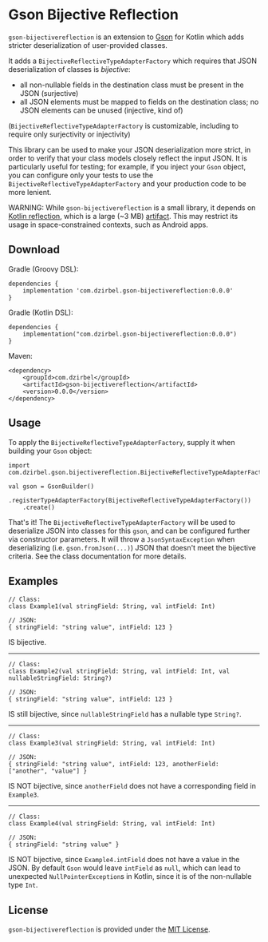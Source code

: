 # Gson Bijective Reflection

`gson-bijectivereflection` is an extension to [Gson](https://github.com/google/gson) for Kotlin
which adds stricter deserialization of user-provided classes.

It adds a `BijectiveReflectiveTypeAdapterFactory` which requires that JSON deserialization of
classes is _bijective_:
- all non-nullable fields in the destination class must be present in the JSON (surjective)
- all JSON elements must be mapped to fields on the destination class; no JSON elements can be
  unused (injective, kind of)

(`BijectiveReflectiveTypeAdapterFactory` is customizable, including to require only surjectivity
or injectivity)

This library can be used to make your JSON deserialization more strict, in order to verify that your
class models closely reflect the input JSON. It is particularly useful for testing; for example, if
you inject your `Gson` object, you can configure only your tests to use the
`BijectiveReflectiveTypeAdapterFactory` and your production code to be more lenient.

WARNING: While `gson-bijectivereflection` is a small library, it depends on
[Kotlin reflection](https://kotlinlang.org/docs/reference/reflection.html), which is a large (~3 MB)
[artifact](https://mvnrepository.com/artifact/org.jetbrains.kotlin/kotlin-reflect). This may
restrict its usage in space-constrained contexts, such as Android apps.

## Download

<!-- TODO finalize groupId/artifactId/version -->

Gradle (Groovy DSL):

```
dependencies {
    implementation 'com.dzirbel.gson-bijectivereflection:0.0.0'
}
```

Gradle (Kotlin DSL):

```
dependencies {
    implementation("com.dzirbel.gson-bijectivereflection:0.0.0")
}
```

Maven:

```
<dependency>
    <groupId>com.dzirbel</groupId>
    <artifactId>gson-bijectivereflection</artifactId>
    <version>0.0.0</version>
</dependency>
```

<!-- TODO direct JAR download -->

## Usage

To apply the `BijectiveReflectiveTypeAdapterFactory`, supply it when building your `Gson` object:

```
import com.dzirbel.gson.bijectivereflection.BijectiveReflectiveTypeAdapterFactory

val gson = GsonBuilder()
    .registerTypeAdapterFactory(BijectiveReflectiveTypeAdapterFactory())
    .create()
```

That's it! The `BijectiveReflectiveTypeAdapterFactory` will be used to deserialize JSON into classes
for this `gson`, and can be configured further via constructor parameters. It will throw a
`JsonSyntaxException` when deserializing (i.e. `gson.fromJson(...)`) JSON that doesn't meet the
bijective criteria. See the class documentation for more details.

## Examples

```
// Class:
class Example1(val stringField: String, val intField: Int)

// JSON:
{ stringField: "string value", intField: 123 }
```

IS bijective.

---

```
// Class:
class Example2(val stringField: String, val intField: Int, val nullableStringField: String?)

// JSON:
{ stringField: "string value", intField: 123 }
```

IS still bijective, since `nullableStringField` has a nullable type `String?`.

---

```
// Class:
class Example3(val stringField: String, val intField: Int)

// JSON:
{ stringField: "string value", intField: 123, anotherField: ["another", "value"] }
```

IS NOT bijective, since `anotherField` does not have a corresponding field in `Example3`.

---

```
// Class:
class Example4(val stringField: String, val intField: Int)

// JSON:
{ stringField: "string value" }
```

IS NOT bijective, since `Example4.intField` does not have a value in the JSON. By default `Gson`
would leave `intField` as `null`, which can lead to unexpected `NullPointerException`s in Kotlin,
since it is of the non-nullable type `Int`.

## License

`gson-bijectivereflection` is provided under the [MIT License](LICENSE).
